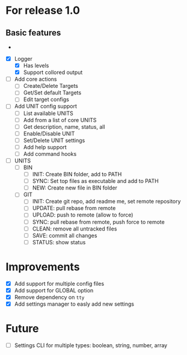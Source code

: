 # For release 1.0

## Basic features
-
- [X] Logger
  - [X] Has levels
  - [X] Support collored output
- [ ] Add core actions
  - [ ] Create/Delete Targets
  - [ ] Get/Set default Targets
  - [ ] Edit target configs
- [ ] Add UNIT config support
  - [ ] List available UNITS
  - [ ] Add from a list of core UNITS
  - [ ] Get description, name, status, all
  - [ ] Enable/Disable UNIT
  - [ ] Set/Delete UNIT settings
  - [ ] Add help support
  - [ ] Add command hooks
- [ ] UNITS
  - [ ] BIN
    - [ ] INIT: Create BIN folder, add to PATH
    - [ ] SYNC: Set top files as executable and add to PATH
    - [ ] NEW: Create new file in BIN folder
  - [ ] GIT
    - [ ] INIT: Create git repo, add readme me, set remote repository
    - [ ] UPDATE: pull rebase from remote
    - [ ] UPLOAD: push to remote (allow to force)
    - [ ] SYNC: pull rebase from remote, push force to remote
    - [ ] CLEAN: remove all untracked files
    - [ ] SAVE: commit all changes
    - [ ] STATUS: show status

# Improvements

- [X] Add support for multiple config files
- [X] Add support for GLOBAL option
- [X] Remove dependency on `tty`
- [X] Add settings manager to easly add new settings

# Future

- [ ] Settings CLI for multiple types: boolean, string, number, array
